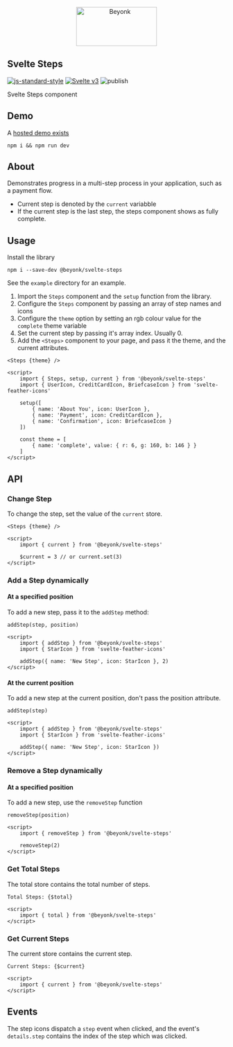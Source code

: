 <p align="center">
  <img width="186" height="90" src="https://user-images.githubusercontent.com/218949/44782765-377e7c80-ab80-11e8-9dd8-fce0e37c235b.png" alt="Beyonk" />
</p>

## Svelte Steps

[![js-standard-style](https://img.shields.io/badge/code%20style-standard-brightgreen.svg)](http://standardjs.com) [![Svelte v3](https://img.shields.io/badge/svelte-v3-blueviolet.svg)](https://svelte.dev) ![publish](https://github.com/beyonk-adventures/svelte-steps/workflows/publish/badge.svg)

Svelte Steps component

## Demo

A [hosted demo exists](https://svelte.dev/repl/c3a67f7c8df047f484a5dd717ac59f16?version=3.24.1)

```
npm i && npm run dev
```

## About

Demonstrates progress in a multi-step process in your application, such as a payment flow.

* Current step is denoted by the `current` variabble
* If the current step is the last step, the steps component shows as fully complete.

## Usage

Install the library

```
npm i --save-dev @beyonk/svelte-steps
```

See the `example` directory for an example.

1. Import the `Steps` component and the `setup` function from the library.
1. Configure the `Steps` component by passing an array of step names and icons
1. Configure the `theme` option by setting an rgb colour value for the `complete` theme variable
1. Set the current step by passing it's array index. Usually 0.
1. Add the `<Steps>` component to your page, and pass it the theme, and the current attributes.

```
<Steps {theme} />

<script>
	import { Steps, setup, current } from '@beyonk/svelte-steps'
	import { UserIcon, CreditCardIcon, BriefcaseIcon } from 'svelte-feather-icons'
	
	setup([
		{ name: 'About You', icon: UserIcon },
		{ name: 'Payment', icon: CreditCardIcon },
		{ name: 'Confirmation', icon: BriefcaseIcon }
	])
	
	const theme = [
		{ name: 'complete', value: { r: 6, g: 160, b: 146 } }
	]
</script>
```

## API

### Change Step

To change the step, set the value of the `current` store.

```
<Steps {theme} />

<script>
	import { current } from '@beyonk/svelte-steps'
	
	$current = 3 // or current.set(3)
</script>
```

### Add a Step dynamically

#### At a specified position

To add a new step, pass it to the `addStep` method:

`addStep(step, position)`

```
<script>
	import { addStep } from '@beyonk/svelte-steps'
	import { StarIcon } from 'svelte-feather-icons'
	
	addStep({ name: 'New Step', icon: StarIcon }, 2)
</script>
```

#### At the current position

To add a new step at the current position, don't pass the position attribute.

`addStep(step)`

```
<script>
	import { addStep } from '@beyonk/svelte-steps'
	import { StarIcon } from 'svelte-feather-icons'
	
	addStep({ name: 'New Step', icon: StarIcon })
</script>
```

### Remove a Step dynamically

#### At a specified position

To add a new step, use the `removeStep` function

`removeStep(position)`

```
<script>
	import { removeStep } from '@beyonk/svelte-steps'
	
	removeStep(2)
</script>
```

### Get Total Steps

The total store contains the total number of steps.

```
Total Steps: {$total}

<script>
	import { total } from '@beyonk/svelte-steps'
</script>
```

### Get Current Steps

The current store contains the current step.

```
Current Steps: {$current}

<script>
	import { current } from '@beyonk/svelte-steps'
</script>
```

## Events

The step icons dispatch a `step` event when clicked, and the event's `details.step` contains the index of the step which was clicked.
